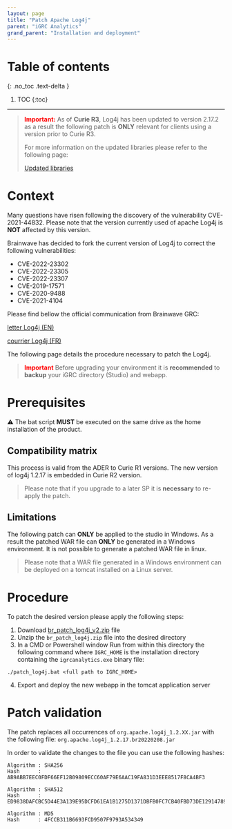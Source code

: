 ```yaml
---
layout: page
title: "Patch Apache Log4j"
parent: "iGRC Analytics"
grand_parent: "Installation and deployment"
---
```


# Table of contents
{: .no_toc .text-delta }

1. TOC
{:toc}
---

> <span style="color:red">**Important:**</span> As of **Curie R3**, Log4j has been updated to version 2.17.2 as a result the following patch is **ONLY** relevant for clients using a version prior to Curie R3.
>  
> For more information on the updated libraries please refer to the following page:  
>
> [Updated libraries](downloads/updated-libraries.md)  

# Context

Many questions have risen following the discovery of the vulnerability CVE-2021-44832. Please note that the version currently used of apache Log4j is **NOT** affected by this version.  

Brainwave has decided to fork the current version of Log4j to correct the following vulnerabilities:  
- CVE-2022-23302
- CVE-2022-23305
- CVE-2022-23307
- CVE-2019-17571
- CVE-2020-9488
- CVE-2021-4104

Please find bellow the official communication from Brainwave GRC:  

[letter Log4j (EN)](./pdf/letter_Log4J_20220207.pdf)  

[courrier Log4j (FR)](./pdf/courrier_Log4J_20220207.pdf)

The following page details the procedure necessary to patch the Log4j.  

> <span style="color:red">**Important**</span> Before upgrading your environment it is **recommended**  to **backup**  your iGRC directory (Studio) and webapp.  

# Prerequisites

:warning: The bat script **MUST** be executed on the same drive as the home installation of the product.

## Compatibility matrix

This process is valid from the ADER to Curie R1 versions. The new version of log4j 1.2.17 is embedded in Curie R2 version.  

> Please note that if you upgrade to a later SP it is **necessary** to re-apply the patch.  

## Limitations

The following patch can **ONLY** be applied to the studio in Windows. As a result the patched WAR file can **ONLY** be generated in a Windows environment. It is not possible to generate a patched WAR file in linux.  

> Please note that a WAR file generated in a Windows environment can be deployed on a tomcat installed on a Linux server.  

# Procedure

To patch the desired version please apply the following steps:  

1.  Download [br_patch_log4j_v2.zip](./scripts/br_patch_log4j_v2.zip) file
2.  Unzip the `br_patch_log4j.zip` file into the desired directory
3.  In a CMD or Powershell window Run from within this directory the following command where `IGRC_HOME` is the installation directory containing the `igrcanalytics.exe` binary file:
```
./patch_log4j.bat <full path to IGRC_HOME>
```
4.  Export and deploy the new webapp in the tomcat application server

# Patch validation

The patch replaces all occurrences of `org.apache.log4j_1.2.XX.jar` with the following file: `org.apache.log4j_1.2.17.br20220208.jar`  

In order to validate the changes to the file you can use the following hashes:  

```
Algorithm : SHA256
Hash      : AB9ABB7EEC0FDF66EF12B09809ECC60AF79E6AAC19FA831D3EEE8517F8CA4BF3

Algorithm : SHA512
Hash      : ED9838DAFCBC5D44E3A139E95DCFD61EA1B1275D1371DBFB0FC7CB40FBD73DE1291478986B680F1823442A7CD2DAD26AFA82672AAA5E8EF269734983A84D7659

Algorithm : MD5
Hash      : 4FCCB311B6693FCD9507F9793A534349
```
